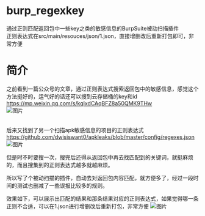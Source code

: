 # burp_regexkey
通过正则匹配返回包中一些key之类的敏感信息的BurpSuite被动扫描插件<br>
正则表达式在src/main/resouces/json/1.json，直接增删改后重新打包即可，非常方便
# 简介
之前看到一篇公众号的文章，通过正则表达式搜索返回包中的敏感信息，感觉这个方法挺好的，运气好的话还可以搜到云存储桶的key和id
https://mp.weixin.qq.com/s/kqIxdCAqBFZ8a50QMK9THw  
![图片](https://user-images.githubusercontent.com/48166761/181022447-9fa661b0-b26a-4ae6-b2de-85429b8a7191.png)  
<br>

后来又找到了另一个扫描apk敏感信息的项目的正则表达式 
https://github.com/dwisiswant0/apkleaks/blob/master/config/regexes.json
![图片](https://user-images.githubusercontent.com/48166761/181022972-82018cf4-dd48-4837-9d6f-baf59f302c56.png) 
<br>

但是时不时要搜一次，搜完后还得从返回包中再去找匹配到的关键词，就挺麻烦的，而且搜集到的正则表达式越多就越麻烦。

所以写了个被动扫描的插件，自动去对返回包内容匹配，就方便多了，经过一段时间的测试也删减了一些误报比较多的规则。

效果如下，可以展示出匹配的结果和那条结果对应的正则表达式，如果觉得哪一条正则不合适，可以在1.json进行增删改后重新打包，非常方便
![图片](https://user-images.githubusercontent.com/48166761/181031737-55a88415-df45-4c30-94d2-7442904b0546.png)

